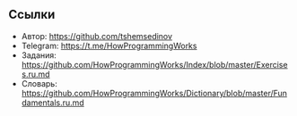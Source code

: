## Ссылки

- Автор: https://github.com/tshemsedinov
- Telegram: https://t.me/HowProgrammingWorks
- Задания:
  https://github.com/HowProgrammingWorks/Index/blob/master/Exercises.ru.md
- Словарь:
  https://github.com/HowProgrammingWorks/Dictionary/blob/master/Fundamentals.ru.md
